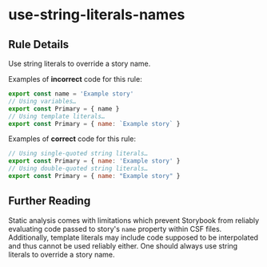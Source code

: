 # use-string-literals-names

<!-- RULE-CATEGORIES:START -->
<!-- RULE-CATEGORIES:END -->

## Rule Details

Use string literals to override a story name.

Examples of **incorrect** code for this rule:

```js
export const name = 'Example story'
// Using variables…
export const Primary = { name }
// Using template literals…
export const Primary = { name: `Example story` }

```

Examples of **correct** code for this rule:

```js
// Using single-quoted string literals…
export const Primary = { name: 'Example story' }
// Using double-quoted string literals…
export const Primary = { name: "Example story" }

```

## Further Reading

Static analysis comes with limitations which prevent Storybook from reliably evaluating code passed to story's `name` property within CSF files. Additionally, template literals may include code supposed to be interpolated and thus cannot be used reliably either. One should always use string literals to override a story name.